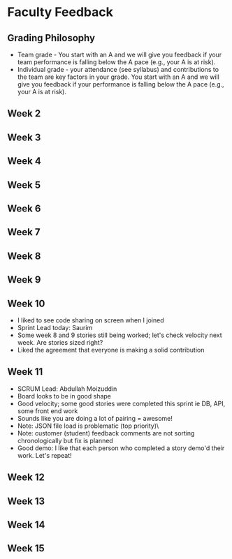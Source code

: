 # Faculty Feedback #

## Grading Philosophy ##
- Team grade - You start with an A and we will give you feedback if your team performance is falling below the A pace (e.g., your A is at risk).
- Individual grade - your attendance (see syllabus) and contributions to the team are key factors in your grade.  You start with an A and we will give you feedback if your performance is falling below the A pace (e.g., your A is at risk).

## Week 2 ##

## Week 3 ##

## Week 4 ##

## Week 5 ##

## Week 6 ##

## Week 7 ##

## Week 8 ##

## Week 9 ##

## Week 10 ##
- I liked to see code sharing on screen when I joined
- Sprint Lead today: Saurim
- Some week 8 and 9 stories still being worked; let's check velocity next week. Are stories sized right?
- Liked the agreement that everyone is making a solid contribution

## Week 11 ##

 - SCRUM Lead: Abdullah Moizuddin
 - Board looks to be in good shape
 - Good velocity; some good stories were completed this sprint ie DB, API, some front end work
 - Sounds like you are doing a lot of pairing = awesome!
 - Note: JSON file load is problematic (top priority)\
 - Note: customer (student) feedback comments are not sorting chronologically but fix is planned
 - Good demo: I like that each person who completed a story demo'd their work. Let's repeat!

## Week 12 ##

## Week 13 ##

## Week 14 ##

## Week 15 ##
